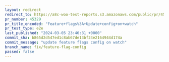 ```yaml
---
layout: redirect
redirect_to: https://a8c-woo-test-reports.s3.amazonaws.com/public/pr/45329/e2e/index.html
pr_number: 45329
pr_title_encoded: "Feature+flags%3A+Update+config+on+watch"
pr_test_type: e2e
last_published: "2024-03-05 23:46:31 +0000"
commit_sha: b865d2d547ed1c8ab67de13bf24e2164944d174a
commit_message: "update feature flags config on watch"
branch_name: fix/feature-flag-config
passed: false
---
```

